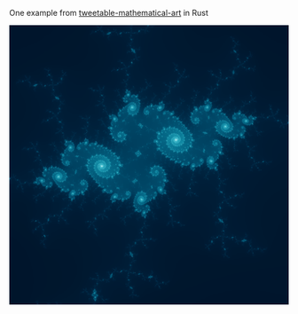 One example from [tweetable-mathematical-art](https://codegolf.stackexchange.com/questions/35569/tweetable-mathematical-art) in Rust

![mandelbrot](./mandelbrot.png)
